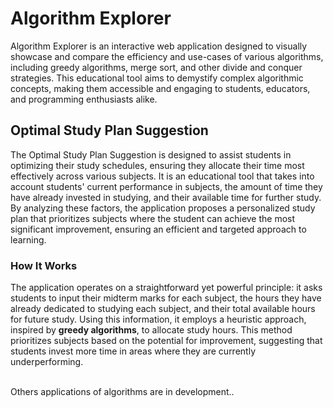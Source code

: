<h1>Algorithm Explorer</h1>
Algorithm Explorer is an interactive web application designed to visually showcase and compare the efficiency and use-cases of various algorithms, including greedy algorithms, merge sort, and other divide and conquer strategies. This educational tool aims to demystify complex algorithmic concepts, making them accessible and engaging to students, educators, and programming enthusiasts alike.


<h2>Optimal Study Plan Suggestion</h2>
The Optimal Study Plan Suggestion is designed to assist students in optimizing their study schedules, ensuring they allocate their time most effectively across various subjects. It is an educational tool that takes into account students' current performance in subjects, the amount of time they have already invested in studying, and their available time for further study. By analyzing these factors, the application proposes a personalized study plan that prioritizes subjects where the student can achieve the most significant improvement, ensuring an efficient and targeted approach to learning.

<h3>How It Works</h3>
The application operates on a straightforward yet powerful principle: it asks students to input their midterm marks for each subject, the hours they have already dedicated to studying each subject, and their total available hours for future study. Using this information, it employs a heuristic approach, inspired by <b>greedy algorithms</b>, to allocate study hours. This method prioritizes subjects based on the potential for improvement, suggesting that students invest more time in areas where they are currently underperforming.
</br></br>

Others applications of algorithms are in development..
